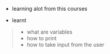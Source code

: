 - learning alot from this courses

- learnt

> - what are variables
> - how to print
> - how to take input from the user
